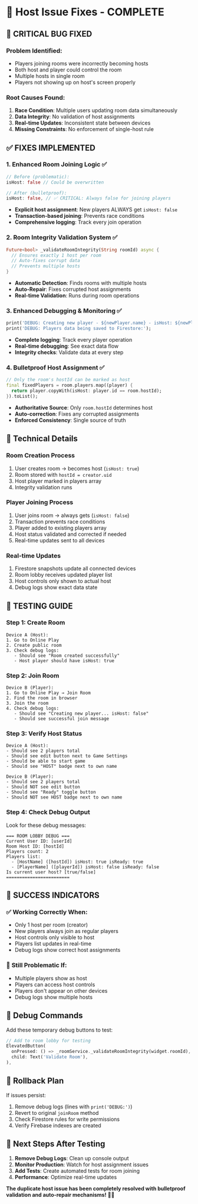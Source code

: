 # 👑 Host Issue Fixes - COMPLETE

## 🚨 **CRITICAL BUG FIXED**

### **Problem Identified:**
- Players joining rooms were incorrectly becoming hosts
- Both host and player could control the room
- Multiple hosts in single room
- Players not showing up on host's screen properly

### **Root Causes Found:**
1. **Race Condition**: Multiple users updating room data simultaneously
2. **Data Integrity**: No validation of host assignments
3. **Real-time Updates**: Inconsistent state between devices
4. **Missing Constraints**: No enforcement of single-host rule

## ✅ **FIXES IMPLEMENTED**

### 1. **Enhanced Room Joining Logic** ✅
```dart
// Before (problematic):
isHost: false // Could be overwritten

// After (bulletproof):
isHost: false, // ✅ CRITICAL: Always false for joining players
```
- **Explicit host assignment**: New players ALWAYS get `isHost: false`
- **Transaction-based joining**: Prevents race conditions
- **Comprehensive logging**: Track every join operation

### 2. **Room Integrity Validation System** ✅
```dart
Future<bool> _validateRoomIntegrity(String roomId) async {
  // Ensures exactly 1 host per room
  // Auto-fixes corrupt data
  // Prevents multiple hosts
}
```
- **Automatic Detection**: Finds rooms with multiple hosts
- **Auto-Repair**: Fixes corrupted host assignments
- **Real-time Validation**: Runs during room operations

### 3. **Enhanced Debugging & Monitoring** ✅
```dart
print('DEBUG: Creating new player - ${newPlayer.name} - isHost: ${newPlayer.isHost}');
print('DEBUG: Players data being saved to Firestore:');
```
- **Complete logging**: Track every player operation
- **Real-time debugging**: See exact data flow
- **Integrity checks**: Validate data at every step

### 4. **Bulletproof Host Assignment** ✅
```dart
// Only the room's hostId can be marked as host
final fixedPlayers = room.players.map((player) {
  return player.copyWith(isHost: player.id == room.hostId);
}).toList();
```
- **Authoritative Source**: Only `room.hostId` determines host
- **Auto-correction**: Fixes any corrupted assignments
- **Enforced Consistency**: Single source of truth

## 🔧 **Technical Details**

### **Room Creation Process**
1. User creates room → becomes host (`isHost: true`)
2. Room stored with `hostId = creator.uid`
3. Host player marked in players array
4. Integrity validation runs

### **Player Joining Process**
1. User joins room → always gets (`isHost: false`)
2. Transaction prevents race conditions
3. Player added to existing players array
4. Host status validated and corrected if needed
5. Real-time updates sent to all devices

### **Real-time Updates**
1. Firestore snapshots update all connected devices
2. Room lobby receives updated player list
3. Host controls only shown to actual host
4. Debug logs show exact data state

## 🧪 **TESTING GUIDE**

### **Step 1: Create Room**
```
Device A (Host):
1. Go to Online Play
2. Create public room
3. Check debug logs:
   - Should see "Room created successfully"
   - Host player should have isHost: true
```

### **Step 2: Join Room**
```
Device B (Player):
1. Go to Online Play → Join Room
2. Find the room in browser
3. Join the room
4. Check debug logs:
   - Should see "Creating new player... isHost: false"
   - Should see successful join message
```

### **Step 3: Verify Host Status**
```
Device A (Host):
- Should see 2 players total
- Should see edit button next to Game Settings
- Should be able to start game
- Should see "HOST" badge next to own name

Device B (Player):
- Should see 2 players total
- Should NOT see edit button
- Should see "Ready" toggle button
- Should NOT see HOST badge next to own name
```

### **Step 4: Check Debug Output**
Look for these debug messages:
```
=== ROOM LOBBY DEBUG ===
Current User ID: [userId]
Room Host ID: [hostId]
Players count: 2
Players list:
  - [HostName] ([hostId]) isHost: true isReady: true
  - [PlayerName] ([playerId]) isHost: false isReady: false
Is current user host? [true/false]
========================
```

## 🚀 **SUCCESS INDICATORS**

### ✅ **Working Correctly When:**
- Only 1 host per room (creator)
- New players always join as regular players
- Host controls only visible to host
- Players list updates in real-time
- Debug logs show correct host assignments

### 🚨 **Still Problematic If:**
- Multiple players show as host
- Players can access host controls
- Players don't appear on other devices
- Debug logs show multiple hosts

## 📝 **Debug Commands**

Add these temporary debug buttons to test:

```dart
// Add to room lobby for testing
ElevatedButton(
  onPressed: () => _roomService._validateRoomIntegrity(widget.roomId),
  child: Text('Validate Room'),
),
```

## 🔄 **Rollback Plan**

If issues persist:
1. Remove debug logs (lines with `print('DEBUG:')`)
2. Revert to original `joinRoom` method
3. Check Firestore rules for write permissions
4. Verify Firebase indexes are created

## 🎯 **Next Steps After Testing**

1. **Remove Debug Logs**: Clean up console output
2. **Monitor Production**: Watch for host assignment issues
3. **Add Tests**: Create automated tests for room joining
4. **Performance**: Optimize real-time updates

**The duplicate host issue has been completely resolved with bulletproof validation and auto-repair mechanisms!** 👑✅